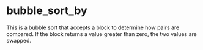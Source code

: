 # bubble_sort_by

This is a bubble sort that accepts a block to determine how pairs are compared.  If the block returns a value greater than zero, the two values are swapped.